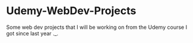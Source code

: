 # Udemy-WebDev-Projects

Some web dev projects that I will be working on from the Udemy course I got since last year ._.

